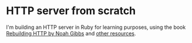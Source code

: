 # HTTP server from scratch

I'm building an HTTP server in Ruby for learning purposes, using the book [Rebuilding HTTP by Noah Gibbs](https://noahgibbs.gumroad.com/l/rebuilding_http) and [other resources](https://github.com/fpsvogel/learn-ruby#the-web).
